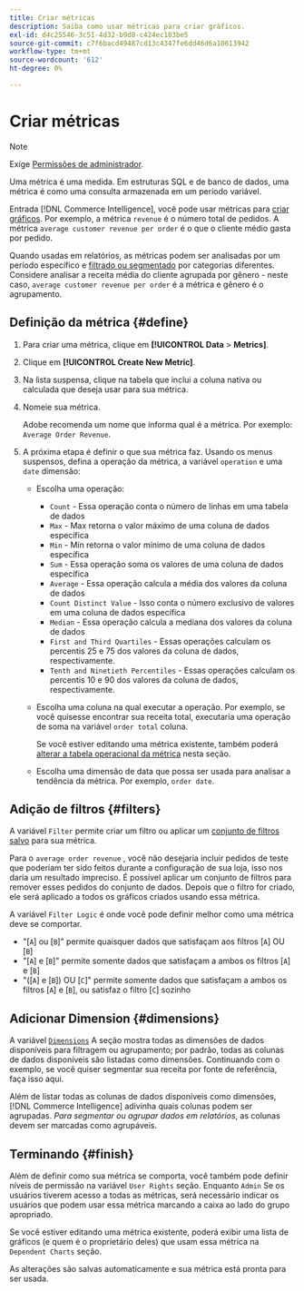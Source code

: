 ```yaml
---
title: Criar métricas
description: Saiba como usar métricas para criar gráficos.
exl-id: d4c25546-3c51-4d32-b9d8-c424ec103be5
source-git-commit: c7f6bacd49487cd13c4347fe6dd46d6a10613942
workflow-type: tm+mt
source-wordcount: '612'
ht-degree: 0%

---
```


# Criar métricas

>[!NOTE]
>
>Exige [Permissões de administrador](../../administrator/user-management/user-management.md).

Uma métrica é uma medida. Em estruturas SQL e de banco de dados, uma métrica é como uma consulta armazenada em um período variável.

Entrada [!DNL Commerce Intelligence], você pode usar métricas para [criar gráficos](../../data-user/reports/ess-rpt-build-visual.md). Por exemplo, a métrica `revenue` é o número total de pedidos. A métrica `average customer revenue per order` é o que o cliente médio gasta por pedido.

Quando usadas em relatórios, as métricas podem ser analisadas por um período específico e [filtrado ou segmentado](../../best-practices/segment-filter.md) por categorias diferentes. Considere analisar a receita média do cliente agrupada por gênero - neste caso, `average customer revenue per order` é a métrica e gênero é o agrupamento.

## Definição da métrica {#define}

1. Para criar uma métrica, clique em **[!UICONTROL Data** > **Metrics]**.

1. Clique em **[!UICONTROL Create New Metric]**.

1. Na lista suspensa, clique na tabela que inclui a coluna nativa ou calculada que deseja usar para sua métrica.

1. Nomeie sua métrica.

   Adobe recomenda um nome que informa qual é a métrica. Por exemplo: `Average Order Revenue`.

1. A próxima etapa é definir o que sua métrica faz. Usando os menus suspensos, defina a operação da métrica, a variável `operation` e uma `date` dimensão:

   * Escolha uma operação:
      * `Count` - Essa operação conta o número de linhas em uma tabela de dados
      * `Max` - Max retorna o valor máximo de uma coluna de dados específica
      * `Min` - Mín retorna o valor mínimo de uma coluna de dados específica
      * `Sum` - Essa operação soma os valores de uma coluna de dados específica
      * `Average` - Essa operação calcula a média dos valores da coluna de dados
      * `Count Distinct Value` - Isso conta o número exclusivo de valores em uma coluna de dados específica
      * `Median` - Essa operação calcula a mediana dos valores da coluna de dados
      * `First and Third Quartiles` - Essas operações calculam os percentis 25 e 75 dos valores da coluna de dados, respectivamente.
      * `Tenth and Ninetieth Percentiles` - Essas operações calculam os percentis 10 e 90 dos valores da coluna de dados, respectivamente.
   * Escolha uma coluna na qual executar a operação. Por exemplo, se você quisesse encontrar sua receita total, executaria uma operação de soma na variável `order total` coluna.

      Se você estiver editando uma métrica existente, também poderá [alterar a tabela operacional da métrica](../../data-analyst/data-warehouse-mgr/change-metric-op-table.md) nesta seção.

   * Escolha uma dimensão de data que possa ser usada para analisar a tendência da métrica. Por exemplo, `order date`.


## Adição de filtros {#filters}

A variável `Filter` permite criar um filtro ou aplicar um [conjunto de filtros salvo](../../data-user/reports/ess-manage-data-filters.md) para sua métrica.

Para o `average order revenue` , você não desejaria incluir pedidos de teste que poderiam ter sido feitos durante a configuração de sua loja, isso nos daria um resultado impreciso. É possível aplicar um conjunto de filtros para remover esses pedidos do conjunto de dados. Depois que o filtro for criado, ele será aplicado a todos os gráficos criados usando essa métrica.

A variável `Filter Logic` é onde você pode definir melhor como uma métrica deve se comportar.

* &quot;\[`A`\] ou \[`B`\]&quot; permite quaisquer dados que satisfaçam aos filtros \[`A`\] OU \[`B`\]
* &quot;\[`A`\] e \[`B`\]&quot; permite somente dados que satisfaçam a ambos os filtros \[`A`\] e \[`B`\]
* &quot;(\[`A`\] e \[`B`\]) OU \[`C`\]&quot; permite somente dados que satisfaçam a ambos os filtros \[`A`\] e \[`B`\], ou satisfaz o filtro \[`C`\] sozinho

## Adicionar Dimension {#dimensions}

A variável [`Dimensions`](../../data-analyst/data-warehouse-mgr/manage-data-dimensions-metrics.md) A seção mostra todas as dimensões de dados disponíveis para filtragem ou agrupamento; por padrão, todas as colunas de dados disponíveis são listadas como dimensões. Continuando com o exemplo, se você quiser segmentar sua receita por fonte de referência, faça isso aqui.

Além de listar todas as colunas de dados disponíveis como dimensões, [!DNL Commerce Intelligence] adivinha quais colunas podem ser agrupadas. *Para segmentar ou agrupar dados em relatórios*, as colunas devem ser marcadas como agrupáveis.

## Terminando {#finish}

Além de definir como sua métrica se comporta, você também pode definir níveis de permissão na variável `User Rights` seção. Enquanto `Admin` Se os usuários tiverem acesso a todas as métricas, será necessário indicar os usuários que podem usar essa métrica marcando a caixa ao lado do grupo apropriado.

Se você estiver editando uma métrica existente, poderá exibir uma lista de gráficos (e quem é o proprietário deles) que usam essa métrica na `Dependent Charts` seção.

As alterações são salvas automaticamente e sua métrica está pronta para ser usada.
